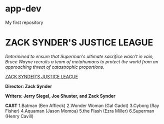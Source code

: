 # app-dev
My first repository
# ZACK SYNDER'S JUSTICE LEAGUE
*Determined to ensure that Superman's ultimate sacrifice wasn't in vain, Bruce Wayne recruits a team of metahumans to protect the world from an approaching threat of catastrophic proportions.*

[ZACK SYNDER'S JUSTICE LEAGUE](https://www.imdb.com/title/tt12361974/)


**Director: Zack Synder**

**Writers: Jerry Siegel, Joe Shuster, and Zack Synder**

**CAST**
1.Batman (Ben Affleck) 
2.Wonder Woman (Gal Gadot)
3.Cyborg (Ray Fisher)
4.Aquaman (Jason Momoa)
5.the Flash (Ezra Miller)
6.Superman (Henry Cavill)
